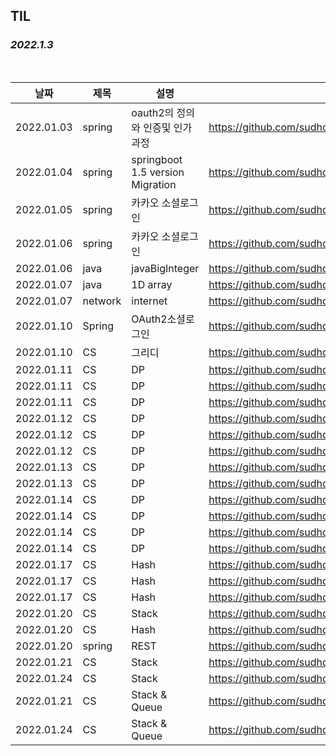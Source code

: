 ## TIL

### ***2022.1.3***

<br/>

| 날짜 | 제목  | 설명              | 링크     |
| ---- | ----- | ----------------- | -------- |
| 2022.01.03 | spring | oauth2의 정의와 인증및 인가과정 | https://github.com/sudhdkso/TIL/blob/main/Spring/Oauth2.md|
| 2022.01.04 | spring | springboot 1.5 version Migration | https://github.com/sudhdkso/TIL/blob/main/Spring/1.5Migration.md |
| 2022.01.05 | spring | 카카오 소셜로그인 | https://github.com/sudhdkso/TIL/blob/main/Spring/kakaoOauth.md|
| 2022.01.06 | spring | 카카오 소셜로그인 | https://github.com/sudhdkso/TIL/blob/main/Spring/kakaoOauth.md|
| 2022.01.06 | java | javaBigInteger | https://github.com/sudhdkso/TIL/blob/main/Java/JavaBigInteger.md|
| 2022.01.07 | java | 1D array | https://github.com/sudhdkso/TIL/blob/main/Java/Java1DArray.md|
| 2022.01.07 | network | internet | https://github.com/sudhdkso/TIL/blob/main/Network/1weeks.md|
| 2022.01.10 | Spring | OAuth2소셜로그인| https://github.com/sudhdkso/TIL/blob/main/Spring/Chapter5.md|
| 2022.01.10 | CS | 그리디 | https://github.com/sudhdkso/TIL/blob/main/CS/greedy/14469.md|
| 2022.01.11 | CS | DP | https://github.com/sudhdkso/TIL/blob/main/CS/DynamicProgramming/11053.md|
| 2022.01.11 | CS | DP | https://github.com/sudhdkso/TIL/blob/main/CS/DynamicProgramming/13699.md|
| 2022.01.11 | CS | DP | https://github.com/sudhdkso/TIL/blob/main/CS/DynamicProgramming/16395.md|
| 2022.01.12 | CS | DP | https://github.com/sudhdkso/TIL/blob/main/CS/DynamicProgramming/10709.md|
| 2022.01.12 | CS | DP | https://github.com/sudhdkso/TIL/blob/main/CS/DynamicProgramming/2670.md|
| 2022.01.12 | CS | DP | https://github.com/sudhdkso/TIL/blob/main/CS/DynamicProgramming/14495.md|
| 2022.01.13 | CS | DP | https://github.com/sudhdkso/TIL/blob/main/CS/DynamicProgramming/1003.md|
| 2022.01.13 | CS | DP | https://github.com/sudhdkso/TIL/blob/main/CS/DynamicProgramming/17175.md|
| 2022.01.14 | CS | DP | https://github.com/sudhdkso/TIL/blob/main/CS/DynamicProgramming/11722.md|
| 2022.01.14 | CS | DP | https://github.com/sudhdkso/TIL/blob/main/CS/DynamicProgramming/11051.md|
| 2022.01.14 | CS | DP | https://github.com/sudhdkso/TIL/blob/main/CS/DynamicProgramming/2839.md|
| 2022.01.14 | CS | DP | https://github.com/sudhdkso/TIL/blob/main/CS/DynamicProgramming/9461.md|
| 2022.01.17 | CS | Hash | https://github.com/sudhdkso/TIL/blob/main/CS/Hash/programmers_42576.md|
| 2022.01.17 | CS | Hash | https://github.com/sudhdkso/TIL/blob/main/CS/Hash/programmers_42577.md|
| 2022.01.17 | CS | Hash | https://github.com/sudhdkso/TIL/blob/main/CS/Hash/programmers_42578.md|
| 2022.01.20 | CS | Stack | https://github.com/sudhdkso/TIL/blob/main/CS/Stack/programmers_12909.md|
| 2022.01.20 | CS | Hash | https://github.com/sudhdkso/TIL/blob/main/CS/Hash/programmers_42579.md|
| 2022.01.20 | spring | REST | https://github.com/sudhdkso/TIL/blob/main/Spring/Chapter6.md|
| 2022.01.21 | CS | Stack | https://github.com/sudhdkso/TIL/blob/main/CS/Stack/programmers_42586.md|
| 2022.01.24 | CS | Stack | https://github.com/sudhdkso/TIL/blob/main/CS/Stack/programmers_42586.md|
| 2022.01.21 | CS | Stack & Queue | https://github.com/sudhdkso/TIL/blob/main/CS/Stack%26Queue/programmers_42583.md|
| 2022.01.24 | CS | Stack & Queue | https://github.com/sudhdkso/TIL/blob/main/CS/Stack%26Queue/programmers_42584.md|



